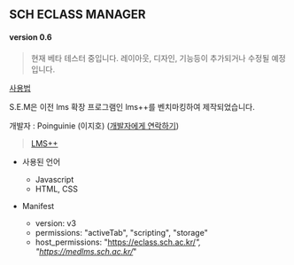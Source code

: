 ## SCH ECLASS MANAGER
#### version 0.6

> 현재 베타 테스터 중입니다.
> 레이아웃, 디자인, 기능등이 추가되거나 수정될 예정입니다.

[사용법](http://poinguinie.dothome.co.kr/sem/)

S.E.M은 이전 lms 확장 프로그램인 lms++를 벤치마킹하여 제작되었습니다.

개발자 : Poinguinie (이지호) ([개발자에게 연락하기](https://open.kakao.com/o/s97TgAbe))

> [LMS++](https://lpp.shj.rip/)

+ 사용된 언어
    + Javascript
    + HTML, CSS

+ Manifest
    + version: v3
    + permissions: "activeTab", "scripting", "storage"
    + host_permissions: "https://eclass.sch.ac.kr/*", "https://medlms.sch.ac.kr/*"